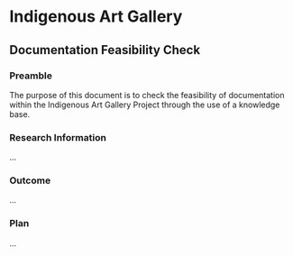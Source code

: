 # Indigenous Art Gallery

## Documentation Feasibility Check

### Preamble

The purpose of this document is to check the feasibility of documentation within the Indigenous Art Gallery Project through the use of a knowledge base.

### Research Information

...

### Outcome

...

### Plan

...
